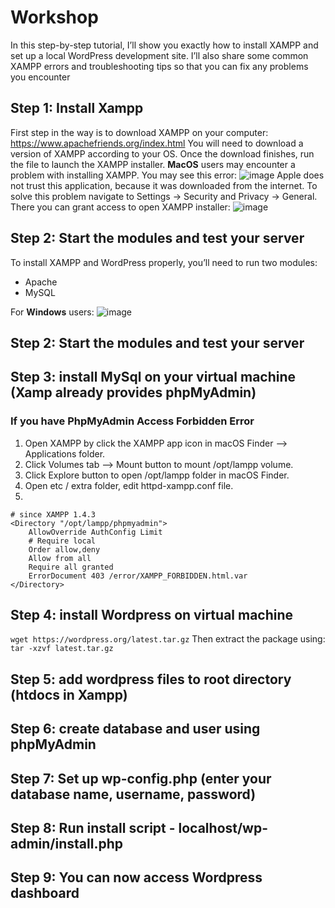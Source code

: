 # Workshop
In this step-by-step tutorial, I’ll show you exactly how to install XAMPP and set up a local WordPress development site. I’ll also share some common XAMPP errors and troubleshooting tips so that you can fix any problems you encounter
## Step 1: Install Xampp
First step in the way is to download XAMPP on your computer: https://www.apachefriends.org/index.html
You will need to download a version of XAMPP according to your OS.
Once the download finishes, run the file to launch the XAMPP installer.
**MacOS** users may encounter a problem with installing XAMPP. You may see this error:
![image](https://user-images.githubusercontent.com/75443246/171028198-37fdb8f0-d44e-4bd3-b193-7092b321f34e.png)
Apple does not trust this application, because it was downloaded from the internet. To solve this problem navigate to Settings -> Security and Privacy -> General. There you can grant access to open XAMPP installer:
![image](https://user-images.githubusercontent.com/75443246/171028583-4fe785a7-1bf9-4365-aedc-7bc5a1d224ae.png)

## Step 2: Start the modules and test your server
To install XAMPP and WordPress properly, you’ll need to run two modules:
- Apache
- MySQL

For **Windows** users:
![image](https://user-images.githubusercontent.com/75443246/171029459-b08b8e36-3047-447a-8595-39f269b958d7.png)

## Step 2: Start the modules and test your server
## Step 3: install MySql on your virtual machine (Xamp already provides phpMyAdmin)
### If you have PhpMyAdmin Access Forbidden Error
1. Open XAMPP by click the XAMPP app icon in macOS Finder —> Applications folder.
2. Click Volumes tab —> Mount button to mount /opt/lampp volume.
3. Click Explore button to open /opt/lampp folder in macOS Finder.
4. Open etc / extra folder, edit httpd-xampp.conf file.
5. 
```
# since XAMPP 1.4.3
<Directory "/opt/lampp/phpmyadmin">
    AllowOverride AuthConfig Limit
    # Require local
    Order allow,deny
    Allow from all
    Require all granted
    ErrorDocument 403 /error/XAMPP_FORBIDDEN.html.var
</Directory>
```
## Step 4: install Wordpress on virtual machine
`wget https://wordpress.org/latest.tar.gz`
Then extract the package using:
`tar -xzvf latest.tar.gz`
## Step 5: add wordpress files to root directory (htdocs in Xampp)
## Step 6: create database and user using phpMyAdmin
## Step 7: Set up wp-config.php (enter your database name, username, password)
## Step 8: Run install script - localhost/wp-admin/install.php
## Step 9: You can now access Wordpress dashboard
